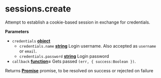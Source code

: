 # sessions.create

Attempt to establish a cookie-based session in exchange for credentials.

**Parameters**

-   `credentials` **[object](https://developer.mozilla.org/en-US/docs/Web/JavaScript/Reference/Global_Objects/Object)** 
    -   `credentials.name` **[string](https://developer.mozilla.org/en-US/docs/Web/JavaScript/Reference/Global_Objects/String)** Login username. Also accepted as `username` or `email`.
    -   `credentials.password` **[string](https://developer.mozilla.org/en-US/docs/Web/JavaScript/Reference/Global_Objects/String)** Login password
-   `callback` **[function](https://developer.mozilla.org/en-US/docs/Web/JavaScript/Reference/Statements/function)=** Gets passed `(err, { success:Boolean })`.

Returns **[Promise](https://developer.mozilla.org/en-US/docs/Web/JavaScript/Reference/Global_Objects/Promise)** promise, to be resolved on success or rejected on failure
